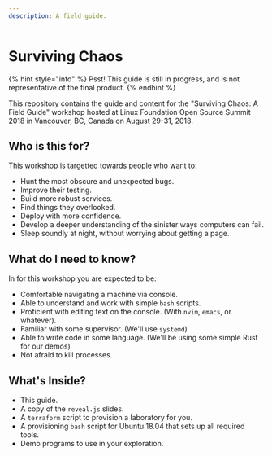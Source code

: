 ```yaml
---
description: A field guide.
---
```


# Surviving Chaos

{% hint style="info" %}
Psst! This guide is still in progress, and is not representative of the final product.
{% endhint %}

This repository contains the guide and content for the "Surviving Chaos: A Field Guide" workshop hosted at Linux Foundation Open Source Summit 2018 in Vancouver, BC, Canada on August 29-31, 2018.

## Who is this for?

This workshop is targetted towards people who want to:

* Hunt the most obscure and unexpected bugs.
* Improve their testing.
* Build more robust services.
* Find things they overlooked.
* Deploy with more confidence.
* Develop a deeper understanding of the sinister ways computers can fail.
* Sleep soundly at night, without worrying about getting a page.

## What do I need to know?

In for this workshop you are expected to be:

* Comfortable navigating a machine via console.
* Able to understand and work with simple `bash` scripts.
* Proficient with editing text on the console.  \(With `nvim`, `emacs`, or whatever\).
* Familiar with some supervisor. \(We'll use `systemd`\)
* Able to write code in some language. \(We'll be using some simple Rust for our demos\)
* Not afraid to kill processes.

## What's Inside?

* This guide.
* A copy of the `reveal.js` slides.
* A `terraform` script to provision a laboratory for you.
* A provisioning `bash` script for Ubuntu 18.04 that sets up all required tools.
* Demo programs to use in your exploration.





